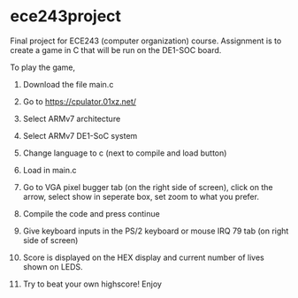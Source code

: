 # ece243project
Final project for ECE243 (computer organization) course. Assignment is to create a game in C that will be run on the DE1-SOC board. 

To play the game,

1. Download the file main.c

2. Go to https://cpulator.01xz.net/

3. Select ARMv7 architecture

4. Select ARMv7 DE1-SoC system

5. Change language to c (next to compile and load button)

6. Load in main.c

7. Go to VGA pixel bugger tab (on the right side of screen), click on the arrow, select show in seperate box,
  set zoom to what you prefer.

8. Compile the code and press continue

9. Give keyboard inputs in the PS/2 keyboard or mouse IRQ 79 tab (on right side of screen)

10. Score is displayed on the HEX display and current number of lives shown on LEDS.

11. Try to beat your own highscore! Enjoy
 
